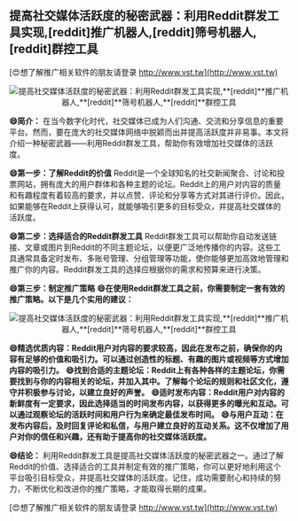## **提高社交媒体活跃度的秘密武器：利用Reddit群发工具实现,**[reddit]**推广机器人,**[reddit]**筛号机器人,**[reddit]**群控工具**

[😍想了解推广相关软件的朋友请登录 http://www.vst.tw](http://www.vst.tw)

 <center><img src="https://vst.tw/MP4/tuiguang/png/2.png" alt="提高社交媒体活跃度的秘密武器：利用Reddit群发工具实现,**[reddit]**推广机器人,**[reddit]**筛号机器人,**[reddit]**群控工具"></center>

**😄简介：**
在当今数字化时代，社交媒体已成为人们沟通、交流和分享信息的重要平台。然而，要在庞大的社交媒体网络中脱颖而出并提高活跃度并非易事。本文将介绍一种秘密武器——利用Reddit群发工具，帮助你有效增加社交媒体的活跃度。

**😄第一步：了解Reddit的价值**
Reddit是一个全球知名的社交新闻聚合、讨论和投票网站，拥有庞大的用户群体和各种主题的论坛。Reddit上的用户对内容的质量和有趣程度有着较高的要求，并以点赞、评论和分享等方式对其进行评价。因此，如果能够在Reddit上获得认可，就能够吸引更多的目标受众，并提高社交媒体的活跃度。

**😄第二步：选择适合的Reddit群发工具**
Reddit群发工具可以帮助你自动发送链接、文章或图片到Reddit的不同主题论坛，以便更广泛地传播你的内容。这些工具通常具备定时发布、多账号管理、分组管理等功能，使你能够更加高效地管理和推广你的内容。Reddit群发工具的选择应根据你的需求和预算来进行决策。

**😄第三步：制定推广策略**
**😄在使用Reddit群发工具之前，你需要制定一套有效的推广策略。以下是几个实用的建议：**

 <center><img src="https://vst.tw/MP4/tuiguang/png/6.png" alt="提高社交媒体活跃度的秘密武器：利用Reddit群发工具实现,**[reddit]**推广机器人,**[reddit]**筛号机器人,**[reddit]**群控工具"></center>

**😄精选优质内容：Reddit用户对内容的要求较高，因此在发布之前，确保你的内容有足够的价值和吸引力。可以通过创造性的标题、有趣的图片或视频等方式增加内容的吸引力。**
**😄找到合适的主题论坛：Reddit上有各种各样的主题论坛，你需要找到与你的内容相关的论坛，并加入其中。了解每个论坛的规则和社区文化，遵守并积极参与讨论，以建立良好的声誉。**
**😄适时发布内容：Reddit用户对内容的新鲜度有一定要求，因此选择适当的时间发布内容，以获得更多的曝光和互动。可以通过观察论坛的活跃时间和用户行为来确定最佳发布时间。**
**😄与用户互动：在发布内容后，及时回复评论和私信，与用户建立良好的互动关系。这不仅增加了用户对你的信任和兴趣，还有助于提高你的社交媒体活跃度。**

**😄结论：**
利用Reddit群发工具是提高社交媒体活跃度的秘密武器之一。通过了解Reddit的价值、选择适合的工具并制定有效的推广策略，你可以更好地利用这个平台吸引目标受众，并提高社交媒体的活跃度。记住，成功需要耐心和持续的努力，不断优化和改进你的推广策略，才能取得长期的成果。

[😍想了解推广相关软件的朋友请登录 http://www.vst.tw](http://www.vst.tw)



